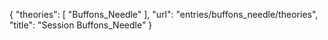 {
    "theories": [
        "Buffons_Needle"
    ],
    "url": "entries/buffons_needle/theories",
    "title": "Session Buffons_Needle"
}